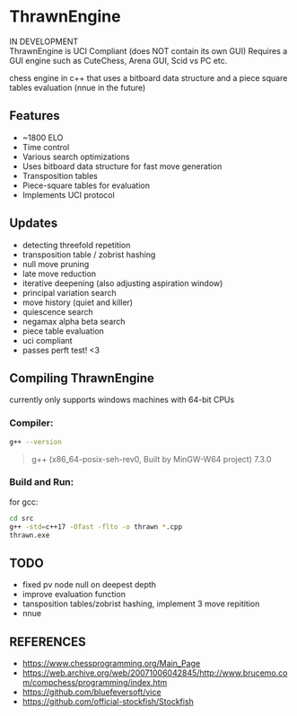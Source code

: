 # ThrawnEngine
IN DEVELOPMENT <br>
ThrawnEngine is UCI Compliant (does NOT contain its own GUI)
Requires a GUI engine such as CuteChess, Arena GUI, Scid vs PC etc.

chess engine in c++ that uses a bitboard data structure and a piece square tables evaluation (nnue in the future)

## Features
- ~1800 ELO
- Time control
- Various search optimizations
- Uses bitboard data structure for fast move generation
- Transposition tables
- Piece-square tables for evaluation
- Implements UCI protocol

## Updates
- detecting threefold repetition
- transposition table / zobrist hashing
- null move pruning
- late move reduction
- iterative deepening (also adjusting aspiration window)
- principal variation search
- move history (quiet and killer)
- quiescence search
- negamax alpha beta search
- piece table evaluation
- uci compliant
- passes perft test! <3

## Compiling ThrawnEngine
currently only supports windows machines with 64-bit CPUs
### Compiler:
```bash
g++ --version
```
> g++ (x86_64-posix-seh-rev0, Built by MinGW-W64 project) 7.3.0

### Build and Run:
for gcc: 
```bash
cd src
g++ -std=c++17 -Ofast -flto -o thrawn *.cpp
thrawn.exe
``` 

## TODO
- fixed pv node null on deepest depth
- improve evaluation function
- tansposition tables/zobrist hashing, implement 3 move repitition
- nnue

## REFERENCES
- https://www.chessprogramming.org/Main_Page
- https://web.archive.org/web/20071006042845/http://www.brucemo.com/compchess/programming/index.htm
- https://github.com/bluefeversoft/vice
- https://github.com/official-stockfish/Stockfish

